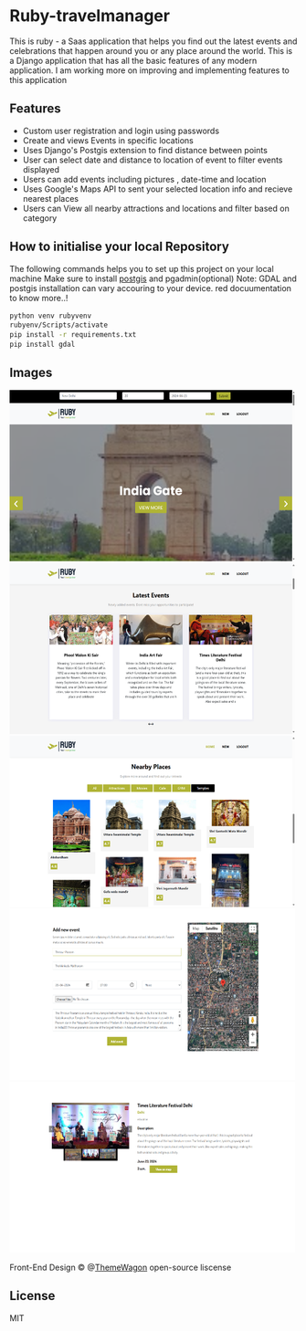 # Ruby-travelmanager

This is ruby - a Saas application that helps you find out the latest events and celebrations that happen around you or any place around the world. This is a Django application that has all the basic features of any modern application. I am working more on improving and implementing features to this application

## Features

- Custom user registration and login using passwords
- Create and views Events in specific locations
- Uses Django's Postgis extension to find distance between points 
- User can select date and distance to location of event to filter events displayed
- Users can add events including pictures , date-time and location
- Uses Google's Maps API to sent your selected location info and recieve nearest places
- Users can View all nearby attractions and locations and filter based on category 


## How to initialise your local Repository

The following commands helps you to set up this project on your local machine
Make sure to install [postgis](https://postgis.net/) and pgadmin(optional) 
Note:  GDAL and postgis installation can vary accouring to your device. red docuumentation to know more..!
```sh
python venv rubyvenv
rubyenv/Scripts/activate 
pip install -r requirements.txt
pip install gdal
```

## Images


<img src="https://github.com/ArjunKVarma/ruby-travelmanager/blob/main/images/home.png" alt="Home image" width="500" height="300"/>
<img src="https://github.com/ArjunKVarma/ruby-travelmanager/blob/main/images/fetd.png" alt="Featured" width="500" height="300"/>
<img src="https://github.com/ArjunKVarma/ruby-travelmanager/blob/main/images/nb_att.png" alt="Nearby Places" width="500" height="300"/>
<img src="https://github.com/ArjunKVarma/ruby-travelmanager/blob/main/images/reg.png" alt="Register" width="500" height="300"/>
<img src="https://github.com/ArjunKVarma/ruby-travelmanager/blob/main/images/evt.png" alt="Details" width="500" height="300"/>

Front-End Design © @[ThemeWagon](https://themewagon.com/themes/free-bootstrap-4-html5-ecommerce-website-template-freshshop/) open-source liscense

## License
MIT
